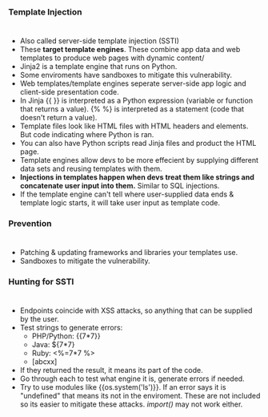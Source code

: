 ### Template Injection
#
* Also called server-side template injection (SSTI)
* These **target template engines**. These combine app data and web templates to produce web pages with dynamic content/
* Jinja2 is a template engine that runs on Python. 
* Some enviroments have sandboxes to mitigate this vulnerability.
* Web templates/template engines seperate server-side app logic and client-side presentation code.
* In Jinja {{ }} is interpreted as a Python expression (variable or function that returns a value).
  {% %} is interpreted as a statement (code that doesn't return a value).
* Template files look like HTML files with HTML headers and elements. But code indicating where Python is ran.
* You can also have Python scripts read Jinja files and product the HTML page.
* Template engines allow devs to be more effecient by supplying different data sets and reusing templates with them.
* **Injections in templates happen when devs treat them like strings and concatenate user input into them.** Similar to SQL injections.
* If the template engine can't tell where user-supplied data ends & template logic starts, it will take user input as template code.
### Prevention
#
* Patching & updating frameworks and libraries your templates use. 
* Sandboxes to mitigate the vulnerability.
### Hunting for SSTI
#
* Endpoints coincide with XSS attacks, so anything that can be supplied by the user.
* Test strings to generate errors:
    * PHP/Python: {{7*7}}
    * Java: ${7*7}
    * Ruby: <%=7*7 %>
    * [abcxx]
* If they returned the result, it means its part of the code.
* Go through each to test what engine it is, generate errors if needed.
* Try to use modules like {{os.system('ls')}}. If an error says it is "undefined"
  that means its not in the enviroment. These are not included so its easier to mitigate these attacks.
  _import()_ may not work either.

